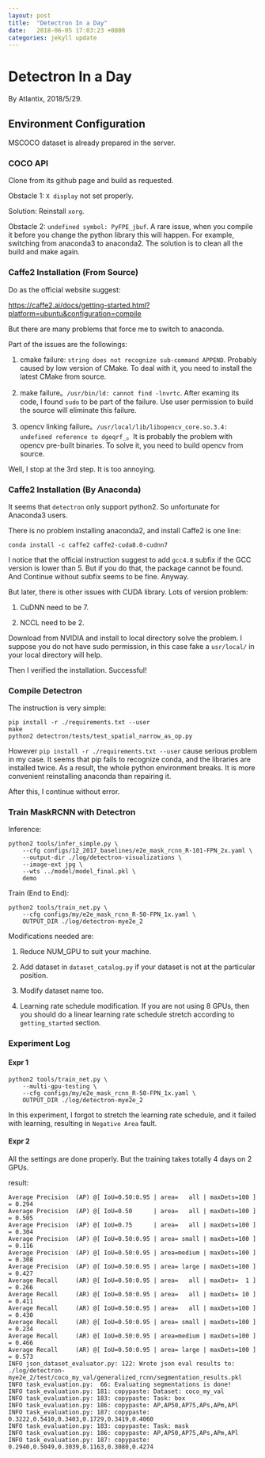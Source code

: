 ```yaml
---
layout: post
title:  "Detectron In a Day"
date:   2018-06-05 17:03:23 +0800
categories: jekyll update
---
```


# Detectron In a Day

By Atlantix, 2018/5/29.

## Environment Configuration

MSCOCO dataset is already prepared in the server.

### COCO API

Clone from its github page and build as requested.

Obstacle 1: `X display` not set properly.

Solution: Reinstall `xorg`.

Obstacle 2: `undefined symbol: PyFPE_jbuf`. A rare issue, when you compile it before you change the python library this will happen. For example, switching from anaconda3 to anaconda2. The solution is to clean all the build and make again.

### Caffe2 Installation (From Source)

Do as the official website suggest:

https://caffe2.ai/docs/getting-started.html?platform=ubuntu&configuration=compile

But there are many problems that force me to switch to anaconda.

Part of the issues are the followings:

1. cmake failure: `string does not recognize sub-command APPEND`. Probably caused by low version of CMake. To deal with it, you need to install the latest CMake from source.

2. make failure。`/usr/bin/ld: cannot find -lnvrtc`. After examing its code, I found `sudo` to be part of the failure. Use user permission to build the source will eliminate this failure.

3. opencv linking failure。`/usr/local/lib/libopencv_core.so.3.4: undefined reference to dgeqrf_`。It is probably the problem with opencv pre-built binaries. To solve it, you need to build opencv from source.

Well, I stop at the 3rd step. It is too annoying.

### Caffe2 Installation (By Anaconda)

It seems that `detectron` only support python2. So unfortunate for Anaconda3 users.

There is no problem installing anaconda2, and install Caffe2 is one line:

```
conda install -c caffe2 caffe2-cuda8.0-cudnn7
```

I notice that the official instruction suggest to add `gcc4.8` subfix if the GCC version is lower than 5. But if you do that, the package cannot be found. And Continue without subfix seems to be fine. Anyway.

But later, there is other issues with CUDA library. Lots of version problem:

1. CuDNN need to be 7.

2. NCCL need to be 2.

Download from NVIDIA and install to local directory solve the problem. I suppose you do not have sudo permission, in this case fake a `usr/local/` in your local directory will help.

Then I verified the installation. Successful!

### Compile Detectron

The instruction is very simple:

```
pip install -r ./requirements.txt --user
make
python2 detectron/tests/test_spatial_narrow_as_op.py
```

However `pip install -r ./requirements.txt --user` cause serious problem in my case. It seems that pip fails to recognize conda, and the libraries are installed twice. As a result, the whole python environment breaks. It is more convenient reinstalling anaconda than repairing it.

After this, I continue without error.

### Train MaskRCNN with Detectron

Inference:

```
python2 tools/infer_simple.py \
    --cfg configs/12_2017_baselines/e2e_mask_rcnn_R-101-FPN_2x.yaml \
    --output-dir ./log/detectron-visualizations \
    --image-ext jpg \
    --wts ../model/model_final.pkl \
    demo
```

Train (End to End):

```
python2 tools/train_net.py \
    --cfg configs/my/e2e_mask_rcnn_R-50-FPN_1x.yaml \
    OUTPUT_DIR ./log/detectron-mye2e_2
```

Modifications needed are:

1. Reduce NUM_GPU to suit your machine.

2. Add dataset in `dataset_catalog.py` if your dataset is not at the particular position.

3. Modify dataset name too.

4. Learning rate schedule modification. If you are not using 8 GPUs, then you should do a linear learning rate schedule stretch according to `getting_started` section.

### Experiment Log

#### Expr 1

```
python2 tools/train_net.py \
    --multi-gpu-testing \
    --cfg configs/my/e2e_mask_rcnn_R-50-FPN_1x.yaml \
    OUTPUT_DIR ./log/detectron-mye2e_2
```

In this experiment, I forgot to stretch the learning rate schedule, and it failed with learning, resulting in `Negative Area` fault.

#### Expr 2

All the settings are done properly. But the training takes totally 4 days on 2 GPUs.

result:

```
Average Precision  (AP) @[ IoU=0.50:0.95 | area=   all | maxDets=100 ] = 0.294
Average Precision  (AP) @[ IoU=0.50      | area=   all | maxDets=100 ] = 0.505
Average Precision  (AP) @[ IoU=0.75      | area=   all | maxDets=100 ] = 0.304
Average Precision  (AP) @[ IoU=0.50:0.95 | area= small | maxDets=100 ] = 0.116
Average Precision  (AP) @[ IoU=0.50:0.95 | area=medium | maxDets=100 ] = 0.308
Average Precision  (AP) @[ IoU=0.50:0.95 | area= large | maxDets=100 ] = 0.427
Average Recall     (AR) @[ IoU=0.50:0.95 | area=   all | maxDets=  1 ] = 0.266
Average Recall     (AR) @[ IoU=0.50:0.95 | area=   all | maxDets= 10 ] = 0.411
Average Recall     (AR) @[ IoU=0.50:0.95 | area=   all | maxDets=100 ] = 0.430
Average Recall     (AR) @[ IoU=0.50:0.95 | area= small | maxDets=100 ] = 0.234
Average Recall     (AR) @[ IoU=0.50:0.95 | area=medium | maxDets=100 ] = 0.466
Average Recall     (AR) @[ IoU=0.50:0.95 | area= large | maxDets=100 ] = 0.573
INFO json_dataset_evaluator.py: 122: Wrote json eval results to: ./log/detectron-mye2e_2/test/coco_my_val/generalized_rcnn/segmentation_results.pkl
INFO task_evaluation.py:  66: Evaluating segmentations is done!
INFO task_evaluation.py: 181: copypaste: Dataset: coco_my_val
INFO task_evaluation.py: 183: copypaste: Task: box
INFO task_evaluation.py: 186: copypaste: AP,AP50,AP75,APs,APm,APl
INFO task_evaluation.py: 187: copypaste: 0.3222,0.5410,0.3403,0.1729,0.3419,0.4060
INFO task_evaluation.py: 183: copypaste: Task: mask
INFO task_evaluation.py: 186: copypaste: AP,AP50,AP75,APs,APm,APl
INFO task_evaluation.py: 187: copypaste: 0.2940,0.5049,0.3039,0.1163,0.3080,0.4274
```